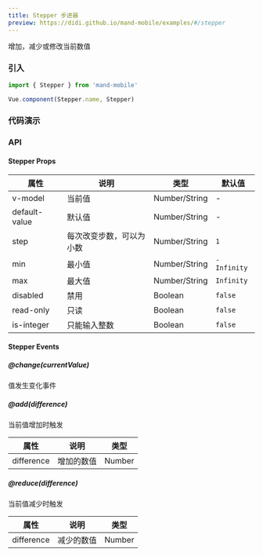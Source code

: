 ```yaml
---
title: Stepper 步进器
preview: https://didi.github.io/mand-mobile/examples/#/stepper
---
```


增加，减少或修改当前数值

### 引入

```javascript
import { Stepper } from 'mand-mobile'

Vue.component(Stepper.name, Stepper)
```

### 代码演示
<!-- DEMO -->

### API

#### Stepper Props
|属性    | 说明 | 类型 | 默认值|
|---------|------|--------|----|
|v-model| 当前值 | Number/String |-|
|default-value |默认值| Number/String|-|
|step|每次改变步数，可以为小数|Number/String|`1`|
|min|最小值|Number/String|`-Infinity`|
|max|最大值|Number/String|`Infinity`|
|disabled|禁用| Boolean|`false`|
|read-only|只读| Boolean|`false`|
|is-integer|只能输入整数| Boolean|`false`|

#### Stepper Events

##### @change(currentValue)
值发生变化事件

##### @add(difference)
当前值增加时触发

|属性 | 说明 | 类型|
|----|-----|------|
|difference|增加的数值|Number|

##### @reduce(difference)
当前值减少时触发

|属性 | 说明 | 类型|
|----|-----|------|
|difference|减少的数值|Number|
